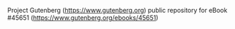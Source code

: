 Project Gutenberg (https://www.gutenberg.org) public repository for eBook #45651 (https://www.gutenberg.org/ebooks/45651)
